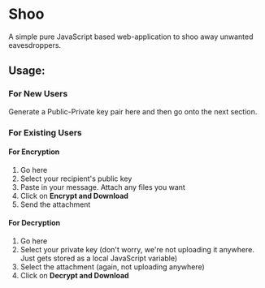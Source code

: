 # Shoo

A simple pure JavaScript based web-application to shoo away unwanted eavesdroppers.

## Usage:

### For New Users

Generate a Public-Private key pair here and then go onto the next section.

### For Existing Users

#### For Encryption

1. Go here
2. Select your recipient's public key
3. Paste in your message. Attach any files you want
4. Click on **Encrypt and Download**
5. Send the attachment

#### For Decryption

1. Go here
2. Select your private key (don't worry, we're not uploading it anywhere. Just gets stored as a local JavaScript variable)
3. Select the attachment (again, not uploading anywhere)
4. Click on **Decrypt and Download**
